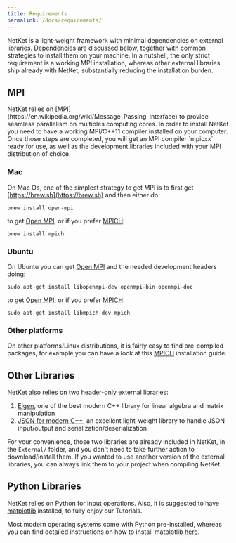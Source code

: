 ```yaml
---
title: Requirements
permalink: /docs/requirements/
---
```


NetKet is a light-weight framework with minimal dependencies on external libraries.
Dependencies are discussed below, together with common strategies to install them on your machine.
In a nutshell, the only strict requirement is a working MPI installation, whereas other external libraries
ship already with NetKet, substantially reducing the installation burden.

<h2 class="bg-primary">MPI</h2>
NetKet relies on [MPI](https://en.wikipedia.org/wiki/Message_Passing_Interface) to provide seamless parallelism on multiples computing cores.
In order to install NetKet you need to have a working MPI/C++11 compiler installed on your computer.
Once those steps are completed, you will get an MPI compiler `mpicxx` ready for use, as well as the development libraries included with your MPI distribution of choice.

### Mac

On Mac Os, one of the simplest strategy to get MPI is to first get [https://brew.sh](https://brew.sh) and then either do:

```shell
brew install open-mpi
```
to get [Open MPI](https://www.open-mpi.org), or if you prefer [MPICH](https://www.mpich.org):

```shell
brew install mpich
```

### Ubuntu

On Ubuntu you can get [Open MPI](https://www.open-mpi.org) and the needed development headers doing:

```shell
sudo apt-get install libopenmpi-dev openmpi-bin openmpi-doc
```

to get [Open MPI](https://www.open-mpi.org), or if you prefer [MPICH](https://www.mpich.org):

```shell
sudo apt-get install libmpich-dev mpich
```
### Other platforms
On other platforms/Linux distributions, it is fairly easy to find pre-compiled packages, for example you can have a look at this [MPICH](http://www.mpich.org/downloads/)
installation guide.

<h2 class="bg-primary">Other Libraries</h2>
NetKet also relies on two header-only external libraries:

1. [Eigen](eigen.tuxfamily.org/), one of the best modern C++ library for linear algebra and matrix manipulation
2. [JSON for modern C++](https://github.com/nlohmann/json), an excellent light-weight library to handle JSON input/output and serialization/deserialization

For your convenience, those two libraries are already included in NetKet, in the `External/` folder, and you don't need to take further action to download/install them.
If you wanted to use another version of the external libraries, you can always link them to your project when compiling NetKet.  


<h2 class="bg-primary">Python Libraries</h2>

NetKet relies on Python for input operations. Also, it is suggested to have [matplotlib](https://matplotlib.org) installed, to fully enjoy our Tutorials.

Most modern operating systems come with Python pre-installed, whereas you can find detailed instructions on how to install matplotlib [here](https://matplotlib.org/users/installing.html). 
